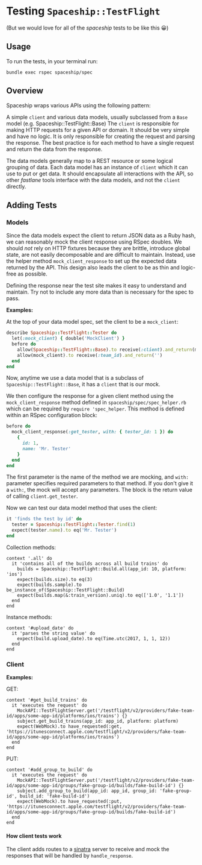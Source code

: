 Testing `Spaceship::TestFlight`
===================
(But we would love for all of the _spaceship_ tests to be like this 😀)

## Usage
To run the tests, in your terminal run:

```
bundle exec rspec spaceship/spec
```

## Overview

Spaceship wraps various APIs using the following pattern:

A simple `client` and various data models, usually subclassed from a `Base` model (e.g. Spaceship::TestFlight::Base)
The `client` is responsible for making HTTP requests for a given API or domain. It should be very simple and have no logic.
It is only responsible for creating the request and parsing the response. The best practice is for each method to have a single request and return the data from the response.

The data models generally map to a REST resource or some logical grouping of data. Each data model has an instance of `client` which it can use to put or get data. It should encapsulate all interactions with the API, so other _fastlane_ tools interface with the data models, and not the `client` directly.


## Adding Tests
### Models

Since the data models expect the client to return JSON data as a Ruby hash, we can reasonably mock the client response using RSpec doubles. We should *not* rely on HTTP fixtures because they are brittle, introduce global state, are not easily decomposable and are difficult to maintain. Instead, use the helper method `mock_client_response` to set up the expected data returned by the API. This design also leads the client to be as thin and logic-free as possible.

Defining the response near the test site makes it easy to understand and maintain. Try not to include any more data than is necessary for the spec to pass.

**Examples:**

At the top of your data model spec, set the client to be a `mock_client`:

```ruby
describe Spaceship::TestFlight::Tester do
  let(:mock_client) { double('MockClient') }
  before do
    allow(Spaceship::TestFlight::Base).to receive(:client).and_return(mock_client)
    allow(mock_client).to receive(:team_id).and_return('')
  end
end
```
Now, anytime we use a data model that is a subclass of `Spaceship::TestFlight::Base`, it has a `client` that is our mock.

We then configure the response for a given client method using the `mock_client_response` method defined in `spaceship/spec/spec_helper.rb` which can be required by `require 'spec_helper`. This method is defined within an RSpec configuration block:

```ruby
before do
  mock_client_response(:get_tester, with: { tester_id: 1 }) do
    {
      id: 1,
      name: 'Mr. Tester'
    }
  end
end
```

The first parameter is the name of the method we are mocking, and `with:` parameter specifies required parameters to that method. If you don't give it a `with:`, the mock will accept any parameters. The block is the return value of calling `client.get_tester`.

Now we can test our data model method that uses the client:

```ruby
it 'finds the test by id' do
  tester = Spaceship::TestFlight::Tester.find(1)
  expect(tester.name).to eq('Mr. Tester')
end
```

Collection methods:

```
context '.all' do
  it 'contains all of the builds across all build trains' do
    builds = Spaceship::TestFlight::Build.all(app_id: 10, platform: 'ios')
    expect(builds.size).to eq(3)
    expect(builds.sample).to be_instance_of(Spaceship::TestFlight::Build)
    expect(builds.map(&:train_version).uniq).to eq(['1.0', '1.1'])
  end
end
```

Instance methods:

```
context '#upload_date' do
  it 'parses the string value' do
    expect(build.upload_date).to eq(Time.utc(2017, 1, 1, 12))
  end
end
```

### Client
**Examples:**

GET:

```
context '#get_build_trains' do
  it 'executes the request' do
    MockAPI::TestFlightServer.get('/testflight/v2/providers/fake-team-id/apps/some-app-id/platforms/ios/trains') {}
    subject.get_build_trains(app_id: app_id, platform: platform)
    expect(WebMock).to have_requested(:get, 'https://itunesconnect.apple.com/testflight/v2/providers/fake-team-id/apps/some-app-id/platforms/ios/trains')
  end
end
```

PUT:

```
context '#add_group_to_build' do
  it 'executes the request' do
    MockAPI::TestFlightServer.put('/testflight/v2/providers/fake-team-id/apps/some-app-id/groups/fake-group-id/builds/fake-build-id') {}
    subject.add_group_to_build(app_id: app_id, group_id: 'fake-group-id', build_id: 'fake-build-id')
    expect(WebMock).to have_requested(:put, 'https://itunesconnect.apple.com/testflight/v2/providers/fake-team-id/apps/some-app-id/groups/fake-group-id/builds/fake-build-id')
  end
end
```

#### How client tests work
The client adds routes to a [sinatra](http://www.sinatrarb.com/) server to receive and mock the responses that will be handled by `handle_response`.
